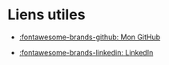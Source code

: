 # Liens utiles

- [:fontawesome-brands-github: Mon GitHub](https://github.com/elecourt53)

- [:fontawesome-brands-linkedin: LinkedIn](https://www.linkedin.com/in/elecourt53/)